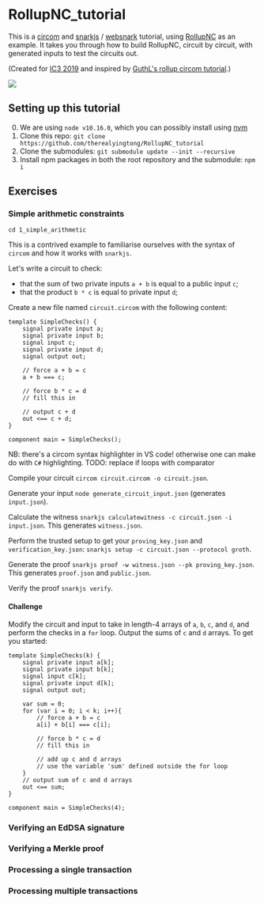 # RollupNC_tutorial
This is a [circom](https://github.com/iden3/circom) and [snarkjs](https://github.com/iden3/snarkjs) / [websnark](https://github.com/iden3/websnark) tutorial, using [RollupNC](https://github.com/barryWhiteHat/RollupNC) as an example. It takes you through how to build RollupNC, circuit by circuit, with generated inputs to test the circuits out.

(Created for [IC3 2019](https://www.initc3.org/) and inspired by [GuthL's rollup circom tutorial](https://github.com/GuthL/roll_up_circom_tutorial).)

![](https://i.imgur.com/x1tDlfD.png)

## Setting up this tutorial
0. We are using `node v10.16.0`, which you can possibly install using [nvm](https://github.com/nvm-sh/nvm/blob/master/README.md)
1. Clone this repo: `git clone https://github.com/therealyingtong/RollupNC_tutorial`
2. Clone the submodules: `git submodule update --init --recursive`
3. Install npm packages in both the root repository and the submodule: `npm i`

## Exercises
### Simple arithmetic constraints
`cd 1_simple_arithmetic`

This is a contrived example to familiarise ourselves with the syntax of `circom` and how it works with `snarkjs`.

Let's write a circuit to check:
- that the sum of two private inputs `a + b` is equal to a public input `c`;
- that the product `b * c` is equal to private input `d`;

Create a new file named `circuit.circom` with the following content:
```
template SimpleChecks() {
    signal private input a;
    signal private input b;
    signal input c;
    signal private input d;
    signal output out;
    
    // force a + b = c
    a + b === c;

    // force b * c = d
    // fill this in

    // output c + d
    out <== c + d;
}

component main = SimpleChecks();
```
NB: there's a circom syntax highlighter in VS code! otherwise one can make do with `C#` highlighting.
TODO: replace if loops with comparator

Compile your circuit `circom circuit.circom -o circuit.json`.

Generate your input `node generate_circuit_input.json` (generates `input.json`).

Calculate the witness `snarkjs calculatewitness -c circuit.json -i input.json`. This generates `witness.json`.

Perform the trusted setup to get your `proving_key.json` and `verification_key.json`: `snarkjs setup -c circuit.json --protocol groth`.

Generate the proof `snarkjs proof -w witness.json --pk proving_key.json`. This generates `proof.json` and `public.json`.

Verify the proof `snarkjs verify`. 

#### Challenge
Modify the circuit and input to take in length-4 arrays of `a`, `b`, `c`, and `d`, and perform the checks in a `for` loop. Output the sums of `c` and `d` arrays. To get you started:

```
template SimpleChecks(k) {
    signal private input a[k];
    signal private input b[k];
    signal input c[k];
    signal private input d[k];
    signal output out;
    
    var sum = 0;
    for (var i = 0; i < k; i++){
        // force a + b = c
        a[i] + b[i] === c[i];

        // force b * c = d
        // fill this in

        // add up c and d arrays
        // use the variable 'sum' defined outside the for loop
    }
    // output sum of c and d arrays
    out <== sum;
}

component main = SimpleChecks(4);
```


### Verifying an EdDSA signature

### Verifying a Merkle proof

### Processing a single transaction

### Processing multiple transactions
